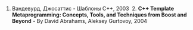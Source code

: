 1. Вандевурд, Джосаттис - Шаблоны C++, 2003
 2. **C++ Template Metaprogramming: Concepts, Tools, and Techniques from Boost and Beyond** - By David Abrahams, Aleksey Gurtovoy, 2004